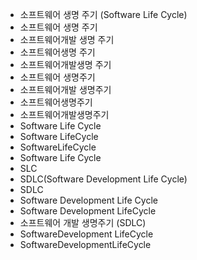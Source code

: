 - 소프트웨어 생명 주기 (Software Life Cycle)
- 소프트웨어 생명 주기
- 소프트웨어개발 생명 주기
- 소프트웨어생명 주기
- 소프트웨어개발생명 주기
- 소프트웨어 생명주기
- 소프트웨어개발 생명주기
- 소프트웨어생명주기
- 소프트웨어개발생명주기
- Software Life Cycle
- Software LifeCycle
- SoftwareLifeCycle
- Software Life Cycle
- SLC
- SDLC(Software Development Life Cycle)
- SDLC
- Software Development Life Cycle
- Software Development LifeCycle
- 소프트웨어 개발 생명주기 (SDLC)
- SoftwareDevelopment LifeCycle
- SoftwareDevelopmentLifeCycle